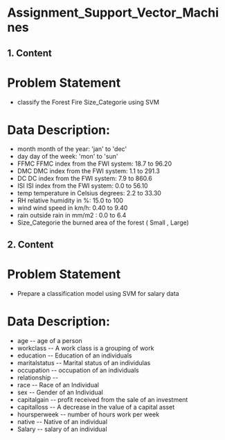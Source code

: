 # Assignment_Support_Vector_Machines
## 1. Content
# Problem Statement
+ classify the Forest Fire Size_Categorie using SVM

# Data Description:
+ month	month of the year: 'jan' to 'dec'
+ day	day of the week: 'mon' to 'sun'
+ FFMC	FFMC index from the FWI system: 18.7 to 96.20
+ DMC	DMC index from the FWI system: 1.1 to 291.3
+ DC	DC index from the FWI system: 7.9 to 860.6
+ ISI	ISI index from the FWI system: 0.0 to 56.10
+ temp	temperature in Celsius degrees: 2.2 to 33.30
+ RH	relative humidity in %: 15.0 to 100
+ wind	wind speed in km/h: 0.40 to 9.40
+ rain	outside rain in mm/m2 : 0.0 to 6.4
+ Size_Categorie 	the burned area of the forest ( Small , Large)

## 2. Content
# Problem Statement
+ Prepare a classification model using SVM for salary data

# Data Description:
+ age -- age of a person
+ workclass	-- A work class is a grouping of work 
+ education	-- Education of an individuals	
+ maritalstatus -- Marital status of an individulas	
+ occupation	 -- occupation of an individuals
+ relationship -- 	
+ race --  Race of an Individual
+ sex --  Gender of an Individual
+ capitalgain --  profit received from the sale of an investment	
+ capitalloss	-- A decrease in the value of a capital asset
+ hoursperweek -- number of hours work per week	
+ native -- Native of an individual
+ Salary -- salary of an individual
